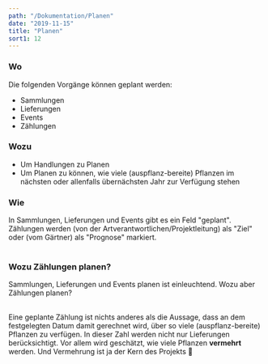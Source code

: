 ```yaml
---
path: "/Dokumentation/Planen"
date: "2019-11-15"
title: "Planen"
sort1: 12
---
```


### Wo
Die folgenden Vorgänge können geplant werden:

- Sammlungen
- Lieferungen
- Events
- Zählungen

### Wozu

- Um Handlungen zu Planen
- Um Planen zu können, wie viele (auspflanz-bereite) Pflanzen im nächsten oder allenfalls übernächsten Jahr zur Verfügung stehen

### Wie
In Sammlungen, Lieferungen und Events gibt es ein Feld "geplant".<br/>
Zählungen werden (von der Artverantwortlichen/Projektleitung) als "Ziel" oder (vom Gärtner) als "Prognose" markiert.<br/><br/>

### Wozu Zählungen planen?
Sammlungen, Lieferungen und Events planen ist einleuchtend. Wozu aber Zählungen planen?<br/><br/>

Eine geplante Zählung ist nichts anderes als die Aussage, dass an dem festgelegten Datum damit gerechnet wird, über so viele (auspflanz-bereite) Pflanzen zu verfügen. In dieser Zahl werden nicht nur Lieferungen berücksichtigt. Vor allem wird geschätzt, wie viele Pflanzen **vermehrt** werden. Und Vermehrung ist ja der Kern des Projekts 🎯